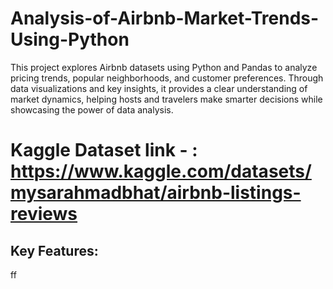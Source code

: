 # Analysis-of-Airbnb-Market-Trends-Using-Python
This project explores Airbnb datasets using Python and Pandas to analyze pricing trends, popular neighborhoods, and customer preferences. Through data visualizations and key insights, it provides a clear understanding of market dynamics, helping hosts and travelers make smarter decisions while showcasing the power of data analysis.

# Kaggle Dataset link - : https://www.kaggle.com/datasets/mysarahmadbhat/airbnb-listings-reviews
## Key Features:
 ff
